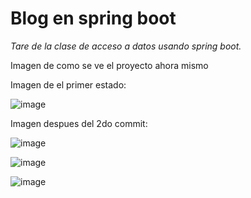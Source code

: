 <h1>Blog en spring boot</h1>
<em>Tare de la clase de acceso a datos usando spring boot.</em>
<p>Imagen de como se ve el proyecto ahora mismo</p>

<p>Imagen de el primer estado: </p>

![image](https://github.com/user-attachments/assets/396c47bf-7e08-4a62-aa3f-a5a9cdc1c4e8)

<p>Imagen despues del 2do commit: </p>

![image](https://github.com/user-attachments/assets/f69e1ea5-d5da-4e46-b084-f7648760b9b9)

![image](https://github.com/user-attachments/assets/9d42916a-7dba-49d8-896e-944d2459c8d8)

![image](https://github.com/user-attachments/assets/53fe5b86-f431-42c9-b3f7-8f7c12b50ec2)
